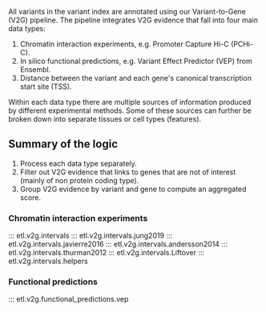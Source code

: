 All variants in the variant index are annotated using our Variant-to-Gene (V2G) pipeline. The pipeline integrates V2G evidence that fall into four main data types:

1. Chromatin interaction experiments, e.g. Promoter Capture Hi-C (PCHi-C).
2. In silico functional predictions, e.g. Variant Effect Predictor (VEP) from Ensembl.
3. Distance between the variant and each gene's canonical transcription start site (TSS).

Within each data type there are multiple sources of information produced by different experimental methods. Some of these sources can further be broken down into separate tissues or cell types (features).

## Summary of the logic

1. Process each data type separately.
2. Filter out V2G evidence that links to genes that are not of interest (mainly of non protein coding type).
3. Group V2G evidence by variant and gene to compute an aggregated score.

### Chromatin interaction experiments

::: etl.v2g.intervals
::: etl.v2g.intervals.jung2019
::: etl.v2g.intervals.javierre2016
::: etl.v2g.intervals.andersson2014
::: etl.v2g.intervals.thurman2012
::: etl.v2g.intervals.Liftover
::: etl.v2g.intervals.helpers

### Functional predictions

::: etl.v2g.functional_predictions.vep
